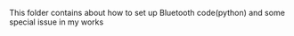 This folder contains about how to set up Bluetooth code(python) and some special issue in my works 
